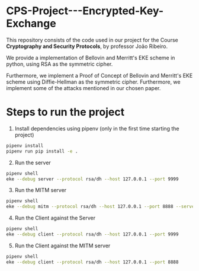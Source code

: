 # CPS-Project---Encrypted-Key-Exchange

This repository consists of the code used in our project for the Course **Cryptography and Security Protocols**, by professor João Ribeiro. 

We provide a implementation of Bellovin and Merritt's EKE scheme in python, using RSA as the symmetric cipher.

Furthermore, we implement a Proof of Concept of Bellovin and Merritt's EKE scheme using Diffie-Hellman as the symmetric cipher. Furthermore, we implement some of the attacks mentioned in our chosen paper.

# Steps to run the project

1. Install dependencies using pipenv (only in the first time starting the project)

```bash
pipenv install
pipenv run pip install -e .
```

2. Run the server

```bash
pipenv shell
eke --debug server --protocol rsa/dh --host 127.0.0.1 --port 9999
```

3. Run the MITM server

```bash
pipenv shell
eke --debug mitm --protocol rsa/dh --host 127.0.0.1 --port 8888 --server-host 127.0.0.1 --server-port 9999
```

4. Run the Client against the Server

```bash
pipenv shell
eke --debug client --protocol rsa/dh --host 127.0.0.1 --port 9999
```

5. Run the Client against the MITM server

```bash
pipenv shell
eke --debug client --protocol rsa/dh --host 127.0.0.1 --port 8888
```